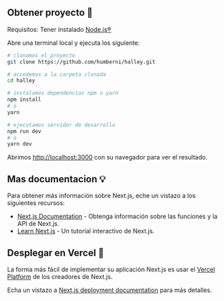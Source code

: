 ## Obtener proyecto 🚀

Requisitos: Tener instalado [Node.js®](https://nodejs.org/es/)

Abre una terminal local y ejecuta los siguiente:

```bash
# clonamos el proyecto
git clone https://github.com/humberni/halley.git

# accedemos a la carpeta clonada
cd halley

# instalamos dependencias npm o yarn
npm install
# o
yarn

# ejecutamos servidor de desarrollo
npm run dev
# o
yarn dev
```

Abrimos [http://localhost:3000](http://localhost:3000) con su navegador para ver el resultado.

## Mas documentacion 💡

Para obtener más información sobre Next.js, eche un vistazo a los siguientes recursos:

- [Next.js Documentation](https://nextjs.org/docs) - Obtenga información sobre las funciones y la API de Next.js.
- [Learn Next.js](https://nextjs.org/learn) - Un tutorial interactivo de Next.js.


## Desplegar en Vercel 📌

La forma más fácil de implementar su aplicación Next.js es usar el [Vercel Platform](https://vercel.com/new?utm_medium=default-template&filter=next.js&utm_source=create-next-app&utm_campaign=create-next-app-readme) de los creadores de Next.js.

Echa un vistazo a  [Next.js deployment documentation](https://nextjs.org/docs/deployment) para más detalles.
